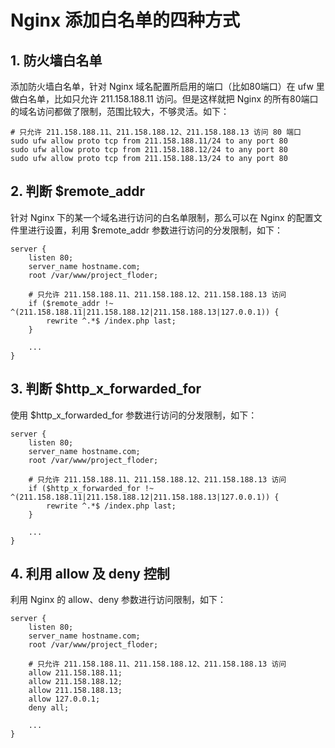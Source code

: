 # Nginx 添加白名单的四种方式

## 1. 防火墙白名单
添加防火墙白名单，针对 Nginx 域名配置所启用的端口（比如80端口）在 ufw 里做白名单，比如只允许 211.158.188.11 访问。但是这样就把 Nginx 的所有80端口的域名访问都做了限制，范围比较大，不够灵活。如下：
```shell
# 只允许 211.158.188.11、211.158.188.12、211.158.188.13 访问 80 端口
sudo ufw allow proto tcp from 211.158.188.11/24 to any port 80
sudo ufw allow proto tcp from 211.158.188.12/24 to any port 80
sudo ufw allow proto tcp from 211.158.188.13/24 to any port 80
```

## 2. 判断 $remote_addr

针对 Nginx 下的某一个域名进行访问的白名单限制，那么可以在 Nginx 的配置文件里进行设置，利用 $remote_addr 参数进行访问的分发限制，如下：

```nginx
server {
    listen 80;
    server_name hostname.com;
    root /var/www/project_floder;
    
    # 只允许 211.158.188.11、211.158.188.12、211.158.188.13 访问
    if ($remote_addr !~ ^(211.158.188.11|211.158.188.12|211.158.188.13|127.0.0.1)) {
        rewrite ^.*$ /index.php last;
    }
    
    ...
}
```

## 3. 判断 $http_x_forwarded_for

使用 $http_x_forwarded_for 参数进行访问的分发限制，如下：

```nginx
server {
    listen 80;
    server_name hostname.com;
    root /var/www/project_floder;
    
    # 只允许 211.158.188.11、211.158.188.12、211.158.188.13 访问
    if ($http_x_forwarded_for !~ ^(211.158.188.11|211.158.188.12|211.158.188.13|127.0.0.1)) {
        rewrite ^.*$ /index.php last;
    }
    
    ...
}
```

## 4. 利用 allow 及 deny 控制

利用 Nginx 的 allow、deny 参数进行访问限制，如下：

```nginx
server {
    listen 80;
    server_name hostname.com;
    root /var/www/project_floder;
    
    # 只允许 211.158.188.11、211.158.188.12、211.158.188.13 访问
    allow 211.158.188.11;
    allow 211.158.188.12;
    allow 211.158.188.13;
    allow 127.0.0.1;
    deny all;
    
    ...
}
```

